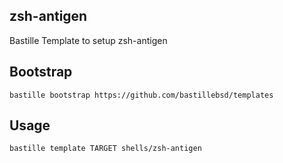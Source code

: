 ## zsh-antigen
Bastille Template to setup zsh-antigen

## Bootstrap
```shell
bastille bootstrap https://github.com/bastillebsd/templates
```

## Usage
```shell
bastille template TARGET shells/zsh-antigen
```
